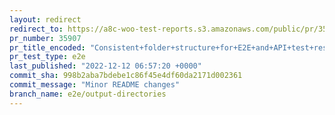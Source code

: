 ```yaml
---
layout: redirect
redirect_to: https://a8c-woo-test-reports.s3.amazonaws.com/public/pr/35907/e2e/index.html
pr_number: 35907
pr_title_encoded: "Consistent+folder+structure+for+E2E+and+API+test+results"
pr_test_type: e2e
last_published: "2022-12-12 06:57:20 +0000"
commit_sha: 998b2aba7bdebe1c86f45e4df60da2171d002361
commit_message: "Minor README changes"
branch_name: e2e/output-directories
---
```

